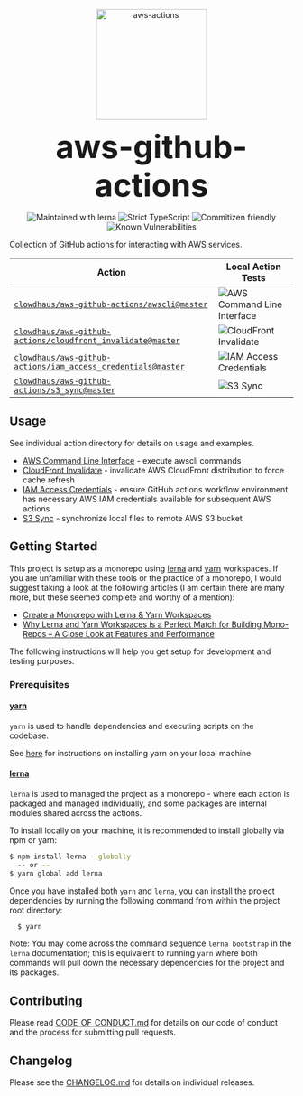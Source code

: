 <p align="center">
  <img src="./images/aws-actions.png" alt="aws-actions" height="196px">
</p>
<h1 style="font-size: 56px; margin: 0; padding: 0;" align="center">
  aws-github-actions
</h1>
<p align="center">
  <img src="https://img.shields.io/badge/maintained%20with-lerna-cc00ff.svg" alt="Maintained with lerna">
  <img src="https://badgen.net/badge/TypeScript/strict%20%F0%9F%92%AA/blue" alt="Strict TypeScript">
  <img src="https://img.shields.io/badge/commitizen-friendly-brightgreen.svg" alt="Commitizen friendly">
  <img src="https://snyk.io/test/github/clowdhaus/aws-github-actions/main/badge.svg" alt="Known Vulnerabilities">
</p>

Collection of GitHub actions for interacting with AWS services.

| Action                                                                                    | Local Action Tests                                                                                                      |
| ----------------------------------------------------------------------------------------- | ----------------------------------------------------------------------------------------------------------------------- |
| [`clowdhaus/aws-github-actions/awscli@master`](../awscli)                                 | ![AWS Command Line Interface](https://github.com/clowdhaus/aws-github-actions/workflows/awscli/badge.svg)               |
| [`clowdhaus/aws-github-actions/cloudfront_invalidate@master`](../cloudfront_invalidate)   | ![CloudFront Invalidate](https://github.com/clowdhaus/aws-github-actions/workflows/CloudFront%20Invalidation/badge.svg) |
| [`clowdhaus/aws-github-actions/iam_access_credentials@master`](../iam_access_credentials) | ![IAM Access Credentials](https://github.com/clowdhaus/aws-github-actions/workflows/IAM%20Credentials/badge.svg)        |
| [`clowdhaus/aws-github-actions/s3_sync@master`](../s3_sync)                               | ![S3 Sync](https://github.com/clowdhaus/aws-github-actions/workflows/S3%20Sync/badge.svg)                               |

## Usage

See individual action directory for details on usage and examples.

- [AWS Command Line Interface](../awscli) - execute awscli commands
- [CloudFront Invalidate](../cloudfront_invalidate) - invalidate AWS CloudFront distribution to force cache refresh
- [IAM Access Credentials](../iam_access_credentials) - ensure GitHub actions workflow environment has necessary AWS IAM credentials available for subsequent AWS actions
- [S3 Sync](../s3_sync) - synchronize local files to remote AWS S3 bucket

## Getting Started

This project is setup as a monorepo using [lerna](https://github.com/lerna/lerna) and [yarn](https://github.com/yarnpkg/yarn) workspaces. If you are unfamiliar with these tools or the practice of a monorepo, I would suggest taking a look at the following articles (I am certain there are many more, but these seemed complete and worthy of a mention):

- [Create a Monorepo with Lerna & Yarn Workspaces](https://medium.com/hy-vee-engineering/creating-a-monorepo-with-lerna-yarn-workspaces-cf163908965d)
- [Why Lerna and Yarn Workspaces is a Perfect Match for Building Mono-Repos – A Close Look at Features and Performance](https://doppelmutzi.github.io/monorepo-lerna-yarn-workspaces/)

The following instructions will help you get setup for development and testing purposes.

### Prerequisites

#### [yarn](https://github.com/yarnpkg/yarn)

`yarn` is used to handle dependencies and executing scripts on the codebase.

See [here](https://yarnpkg.com/en/docs/install#debian-stable) for instructions on installing yarn on your local machine.

#### [lerna](https://github.com/lerna/lerna)

`lerna` is used to managed the project as a monorepo - where each action is packaged and managed individually, and some packages are internal modules shared across the actions.

To install locally on your machine, it is recommended to install globally via npm or yarn:

```bash
$ npm install lerna --globally
  -- or --
$ yarn global add lerna
```

Once you have installed both `yarn` and `lerna`, you can install the project dependencies by running the following command from within the project root directory:

```bash
  $ yarn
```

Note: You may come across the command sequence `lerna bootstrap` in the `lerna` documentation; this is equivalent to running `yarn` where both commands will pull down the necessary dependencies for the project and its packages.

## Contributing

Please read [CODE_OF_CONDUCT.md](CODE_OF_CONDUCT.md) for details on our code of conduct and the process for submitting pull requests.

## Changelog

Please see the [CHANGELOG.md](../CHANGELOG.md) for details on individual releases.
